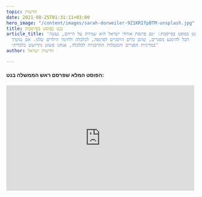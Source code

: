 ```yaml
---
topic: חדשות
date: 2021-08-25T01:31:11+03:00
hero_image: "/content/images/sarah-dorweiler-9Z1KRIfpBTM-unsplash.jpg"
title: בנט בפוסט בפייסבוק
article_title: 'בנט בפוסט בפייסבוק: ״גם פרנסת אזרחי ישראל היא שמירה על חייהם, נעשה
  הכל להימנע מסגרים, שהם כלים הרסניים לפרנסה, לכלכלה ולחינוך הילדים שלנו. אם נמשיך
  במדיניות הסגרים והמגבלות ההרסניות לכלכלה, אנחנו פשוט נתרושש כלכלית״'
author: חדשות ישראל

---
```

#### **הפוסט המלא שפרסם ראש הממשלה בנט:**

<iframe src="https://www.facebook.com/plugins/post.php?href=https%3A%2F%2Fwww.facebook.com%2FNaftaliBennett%2Fposts%2F4406441546044146&show_text=true&width=500" width="500" height="282" style="border:none;overflow:hidden" scrolling="no" frameborder="0" allowfullscreen="true" allow="autoplay; clipboard-write; encrypted-media; picture-in-picture; web-share"></iframe>